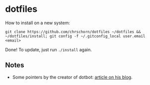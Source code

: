 # dotfiles

How to install on a new system:

```shell
git clone https://github.com/chrschorn/dotfiles ~/dotfiles && ~/dotfiles/install; git config -f ~/.gitconfig_local user.email <email>
```

Done! To update, just run `./install` again.

## Notes

* Some pointers by the creator of dotbot: [article on his blog](http://www.anishathalye.com/2014/08/03/managing-your-dotfiles/).
